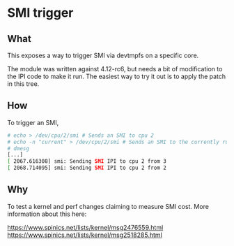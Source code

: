 # SMI trigger

## What

This exposes a way to trigger SMI via devtmpfs on a specific core.

The module was written against 4.12-rc6, but needs a bit of modification
to the IPI code to make it run.
The easiest way to try it out is to apply the patch in this tree.

## How

To trigger an SMI,

```bash
# echo > /dev/cpu/2/smi # Sends an SMI to cpu 2
# echo -n "current" > /dev/cpu/2/smi # Sends an SMI to the currently running CPU
# dmesg
[...]
[ 2067.616308] smi: Sending SMI IPI to cpu 2 from 3
[ 2068.714095] smi: Sending SMI IPI to cpu 2 from 2
```

## Why

To test a kernel and perf changes claiming to measure SMI cost.
More information about this here:

https://www.spinics.net/lists/kernel/msg2476559.html
https://www.spinics.net/lists/kernel/msg2518285.html
